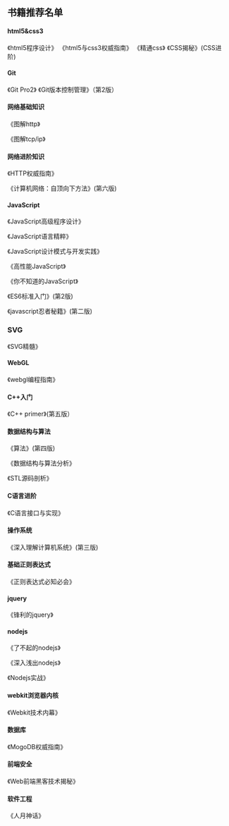 ##  书籍推荐名单

#### html5&css3

《html5程序设计》
《html5与css3权威指南》
《精通css》
《CSS揭秘》(CSS进阶)

#### Git
《Git Pro2》
《Git版本控制管理》（第2版）

#### 网络基础知识

《图解http》

《图解tcp/ip》

#### 网络进阶知识

《HTTP权威指南》

《计算机网络：自顶向下方法》(第六版)

#### JavaScript

《JavaScript高级程序设计》

《JavaScript语言精粹》

《JavaScript设计模式与开发实践》

《高性能JavaScript》

《你不知道的JavaScript》

《ES6标准入门》(第2版)

《javascript忍者秘籍》(第二版)

### SVG

《SVG精髓》

#### WebGL

《webgl编程指南》

#### C++入门

《C++ primer》(第五版）

#### 数据结构与算法

《算法》(第四版)

《数据结构与算法分析》

《STL源码剖析》

#### C语言进阶

《C语言接口与实现》


#### 操作系统

《深入理解计算机系统》(第三版)

#### 基础正则表达式

《正则表达式必知必会》

#### jquery

《锋利的jquery》

#### nodejs

《了不起的nodejs》

《深入浅出nodejs》

《Nodejs实战》

#### webkit浏览器内核

《Webkit技术内幕》

#### 数据库

《MogoDB权威指南》

#### 前端安全

《Web前端黑客技术揭秘》

#### 软件工程

《人月神话》
